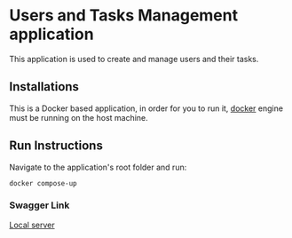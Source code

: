 # Users and Tasks Management application
This application is used to create and manage users and their tasks.

## Installations

This is a Docker based application, in order for you to run it, [docker](https://www.docker.com/) engine must be running on the host machine.

## Run Instructions

Navigate to the application's root folder and run:

`docker compose-up`

### Swagger Link 

[Local server](http://localhost:8080/swagger-ui/index.html)
